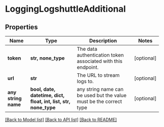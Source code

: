# LoggingLogshuttleAdditional


## Properties
Name | Type | Description | Notes
------------ | ------------- | ------------- | -------------
**token** | **str, none_type** | The data authentication token associated with this endpoint. | [optional] 
**url** | **str** | The URL to stream logs to. | [optional] 
**any string name** | **bool, date, datetime, dict, float, int, list, str, none_type** | any string name can be used but the value must be the correct type | [optional]

[[Back to Model list]](../README.md#documentation-for-models) [[Back to API list]](../README.md#documentation-for-api-endpoints) [[Back to README]](../README.md)


